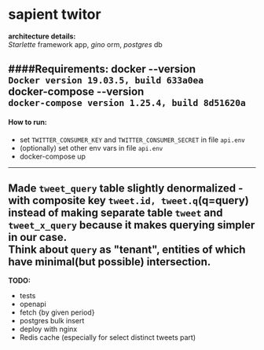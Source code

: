 # sapient twitor 

**architecture details:**<br/>
*Starlette* framework app, *gino* orm, *postgres* db

####Requirements:
docker --version <br/>
`Docker version 19.03.5, build 633a0ea` <br/>
docker-compose --version <br/>
`docker-compose version 1.25.4, build 8d51620a`
-------------
#### How to run:
- set `TWITTER_CONSUMER_KEY` and `TWITTER_CONSUMER_SECRET` in file `api.env`
- (optionally) set other env vars in file `api.env`  
- docker-compose up
-------------

 Made `tweet_query` table slightly denormalized - with composite key `tweet.id, tweet.q`(q=query)
 instead of making separate table `tweet` and `tweet_x_query` because it makes querying simpler in our case.  
 Think about `query` as "tenant", entities of which have minimal(but possible) intersection.
-------------
**TODO:**
- tests
- openapi
- fetch {by given period}
- postgres bulk insert
- deploy with nginx
- Redis cache (especially for select distinct tweets part)


   

